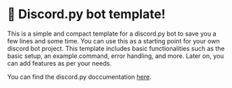 # 💾 Discord.py bot template!

This is a simple and compact template for a discord.py bot to save you a few lines and some time. You can use this as a starting point for your own discord bot project. This template includes basic functionalities such as the basic setup, an example command, error handling, and more. Later on, you can add features as per your needs.

You can find the discord.py doccumentation [here](https://discordpy.readthedocs.io/en/stable/).


